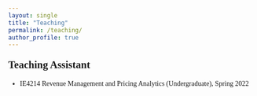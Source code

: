 ```yaml
---
layout: single
title: "Teaching"
permalink: /teaching/
author_profile: true
---
```

<body style="font-family: Serif;">

<h2 style="margin-top: 1em;">Teaching Assistant</h2>
<ul>
	<li>IE4214 Revenue Management and Pricing Analytics (Undergraduate), Spring 2022</li>
</ul>

</body>